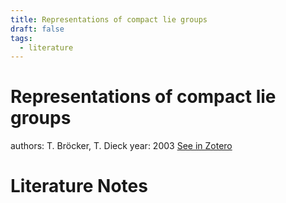 ```yaml
---
title: Representations of compact lie groups
draft: false
tags:
  - literature
---
```

# Representations of compact lie groups
authors: T. Bröcker, T. Dieck
year: 2003
[See in Zotero](zotero://select/items/@brocker2003)

# Literature Notes
